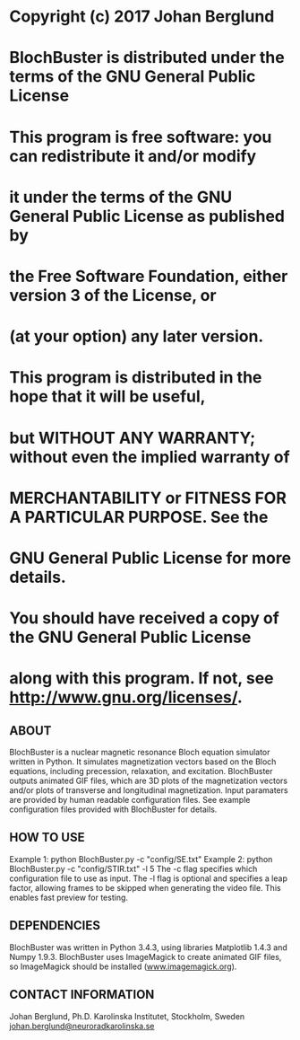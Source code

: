 # Copyright (c) 2017 Johan Berglund
# BlochBuster is distributed under the terms of the GNU General Public License
#
# This program is free software: you can redistribute it and/or modify
# it under the terms of the GNU General Public License as published by
# the Free Software Foundation, either version 3 of the License, or
# (at your option) any later version.
#
# This program is distributed in the hope that it will be useful,
# but WITHOUT ANY WARRANTY; without even the implied warranty of
# MERCHANTABILITY or FITNESS FOR A PARTICULAR PURPOSE.  See the
# GNU General Public License for more details.
#
# You should have received a copy of the GNU General Public License
# along with this program.  If not, see <http://www.gnu.org/licenses/>.

ABOUT
-------------------------------------------------------------------------------
BlochBuster is a nuclear magnetic resonance Bloch equation simulator written in 
Python. It simulates magnetization vectors based on the Bloch equations, 
including precession, relaxation, and excitation. BlochBuster outputs animated 
GIF files, which are 3D plots of the magnetization vectors and/or plots of 
transverse and longitudinal magnetization.  Input paramaters are provided by 
human readable configuration files. See example configuration files provided 
with BlochBuster for details.

HOW TO USE
-------------------------------------------------------------------------------
Example 1: python BlochBuster.py -c "config/SE.txt"
Example 2: python BlochBuster.py -c "config/STIR.txt" -l 5
The -c flag specifies which configuration file to use as input.
The -l flag is optional and specifies a leap factor, allowing frames to be 
skipped when generating the video file. This enables fast preview for testing.

DEPENDENCIES
-------------------------------------------------------------------------------
BlochBuster was written in Python 3.4.3, using libraries Matplotlib 1.4.3 and 
Numpy 1.9.3. BlochBuster uses ImageMagick to create animated GIF files, so
ImageMagick should be installed (www.imagemagick.org).

CONTACT INFORMATION
-------------------------------------------------------------------------------
Johan Berglund, Ph.D.
Karolinska Institutet, 
Stockholm, Sweden
johan.berglund@neuroradkarolinska.se